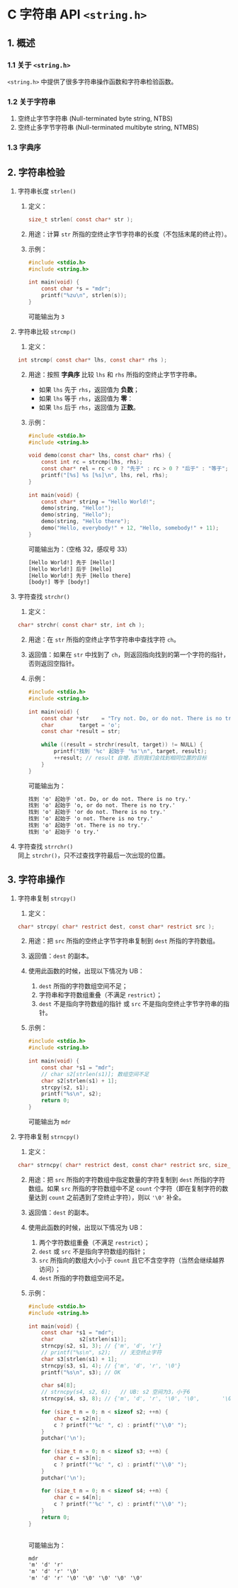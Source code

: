 # C 字符串 API `<string.h>`

## 1. 概述

### 1.1 关于 `<string.h>`

`<string.h>` 中提供了很多字符串操作函数和字符串检验函数。

### 1.2 关于字符串

1. 空终止字节字符串 (Null-terminated byte string, NTBS)
2. 空终止多字节字符串 (Null-terminated multibyte string, NTMBS)

### 1.3 字典序

## 2. 字符串检验

1. 字符串长度 `strlen()`

    1. 定义：

       ```c
       size_t strlen( const char* str );
       ```

    2. 用途：计算 `str` 所指的空终止字节字符串的长度（不包括末尾的终止符）。
    3. 示例：

       ```c
       #include <stdio.h>
       #include <string.h>
 
       int main(void) {
           const char *s = "mdr";
           printf("%zu\n", strlen(s));
       }
       ```

       可能输出为 `3`

2. 字符串比较 `strcmp()`

    1. 定义：

      ```c
      int strcmp( const char* lhs, const char* rhs );
      ```

    2. 用途：按照 **字典序** 比较 `lhs` 和 `rhs` 所指的空终止字节字符串。
        - 如果 `lhs` 先于 `rhs`，返回值为 **负数**；
        - 如果 `lhs` 等于 `rhs`，返回值为 **零**：
        - 如果 `lhs` 后于 `rhs`，返回值为 **正数**。
    3. 示例：

       ```c
       #include <stdio.h>
       #include <string.h>
 
       void demo(const char* lhs, const char* rhs) {
           const int rc = strcmp(lhs, rhs);
           const char* rel = rc < 0 ? "先于" : rc > 0 ? "后于" : "等于";
           printf("[%s] %s [%s]\n", lhs, rel, rhs);
       }
 
       int main(void) {
           const char* string = "Hello World!";
           demo(string, "Hello!");
           demo(string, "Hello");
           demo(string, "Hello there");
           demo("Hello, everybody!" + 12, "Hello, somebody!" + 11);
       }
       ```

       可能输出为：（空格 32，感叹号 33）

       ```txt
       [Hello World!] 先于 [Hello!]
       [Hello World!] 后于 [Hello]
       [Hello World!] 先于 [Hello there]
       [body!] 等于 [body!]
       ```

3. 字符查找 `strchr()`

    1. 定义：

      ```c
      char* strchr( const char* str, int ch );
      ```

    2. 用途：在 `str` 所指的空终止字节字符串中查找字符 `ch`。
    3. 返回值：如果在 `str` 中找到了 `ch`，则返回指向找到的第一个字符的指针，否则返回空指针。
    4. 示例：

       ```c
       #include <stdio.h>
       #include <string.h>
 
       int main(void) {
           const char *str    = "Try not. Do, or do not. There is no try.";
           char        target = 'o';
           const char *result = str;
 
           while ((result = strchr(result, target)) != NULL) {
               printf("找到 '%c' 起始于 '%s'\n", target, result);
               ++result; // result 自增，否则我们会找到相同位置的目标
           }
       }
       ```

       可能输出为：

       ```txt
       找到 'o' 起始于 'ot. Do, or do not. There is no try.'
       找到 'o' 起始于 'o, or do not. There is no try.'
       找到 'o' 起始于 'or do not. There is no try.'
       找到 'o' 起始于 'o not. There is no try.'
       找到 'o' 起始于 'ot. There is no try.'
       找到 'o' 起始于 'o try.'
       ```

4. 字符查找 `strrchr()`  
   同上 `strchr()`，只不过查找字符最后一次出现的位置。

## 3. 字符串操作

1. 字符串复制 `strcpy()`

    1. 定义：

      ```c
      char* strcpy( char* restrict dest, const char* restrict src );
      ```

    2. 用途：把 `src` 所指的空终止字节字符串复制到 `dest` 所指的字符数组。
    3. 返回值：`dest` 的副本。
    4. 使用此函数的时候，出现以下情况为 UB：
        1. `dest` 所指的字符数组空间不足；
        2. 字符串和字符数组重叠（不满足 `restrict`）；
        3. `dest` 不是指向字符数组的指针 或 `src` 不是指向空终止字节字符串的指针。
    5. 示例：

       ```c
       #include <stdio.h>
       #include <string.h>
 
       int main(void) {
           const char *s1 = "mdr";
           // char s2[strlen(s1)]; 数组空间不足
           char s2[strlen(s1) + 1];
           strcpy(s2, s1);
           printf("%s\n", s2);
           return 0;
       }
       ```

       可能输出为 `mdr`

2. 字符串复制 `strncpy()`

    1. 定义：

      ```c
      char* strncpy( char* restrict dest, const char* restrict src, size_t count );
      ```

    2. 用途：把 `src` 所指的字符数组中指定数量的字符复制到 `dest` 所指的字符数组。如果 `src` 所指的字符数组中不足 `count`
       个字符（即在复制字符的数量达到 `count` 之前遇到了空终止字符），则以 `'\0'` 补全。
    3. 返回值：`dest` 的副本。
    4. 使用此函数的时候，出现以下情况为 UB：
        1. 两个字符数组重叠（不满足 `restrict`）；
        2. `dest` 或 `src` 不是指向字符数组的指针；
        3. `src` 所指向的数组大小小于 `count` 且它不含空字符（当然会继续越界访问）；
        4. `dest` 所指的字符数组空间不足。
    5. 示例：

       ```c
       #include <stdio.h>
       #include <string.h>
 
       int main(void) {
           const char *s1 = "mdr";
           char        s2[strlen(s1)];
           strncpy(s2, s1, 3); // {'m', 'd', 'r'}
           // printf("%s\n", s2);   // 无空终止字符
           char s3[strlen(s1) + 1];
           strncpy(s3, s1, 4); // {'m', 'd', 'r', '\0'}
           printf("%s\n", s3); // OK
 
           char s4[8];
           // strncpy(s4, s2, 6);   // UB: s2 空间为3，小于6
           strncpy(s4, s3, 8); // {'m', 'd', 'r', '\0', '\0',       '\0', '\0', '\0'}
 
           for (size_t n = 0; n < sizeof s2; ++n) {
               char c = s2[n];
               c ? printf("'%c' ", c) : printf("'\\0' ");
           }
           putchar('\n');
 
           for (size_t n = 0; n < sizeof s3; ++n) {
               char c = s3[n];
               c ? printf("'%c' ", c) : printf("'\\0' ");
           }
           putchar('\n');
 
           for (size_t n = 0; n < sizeof s4; ++n) {
               char c = s4[n];
               c ? printf("'%c' ", c) : printf("'\\0' ");
           }
           return 0;
       }
 
       ```

       可能输出为：

       ```txt
       mdr
       'm' 'd' 'r'
       'm' 'd' 'r' '\0'
       'm' 'd' 'r' '\0' '\0' '\0' '\0' '\0'
       ```
